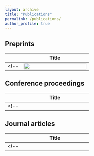 ```yaml
---
layout: archive
title: "Publications"
permalink: /publications/
author_profile: true
---
```


<!-- arXiv -->
## Preprints

|        | Title |
|   :-:    | -       |  
<!-- | <img src='/images/publication/2020_nao/framework.png' align="center" width="200" height="20"> |  __Shaowu Pan__, Nicholas Arnold-Medabalimi, and Karthik Duraisamy. <br><br> [__Sparsity-promoting algorithms for the discovery of informative Koopman invariant subspaces__](https://arxiv.org/abs/2002.10637) <br><br>  _arXiv preprint_ arXiv:2002.10637 (2020).| -->


## Conference proceedings

|        | Title |
|   :-:    | -       |  
<!-- | <img src='/images/publications/2014_dsmc/dsmc.png' align="center" width="200" height="10"> |  __Shaowu Pan__, Zhenxun Gao, and Chunhian Lee. <br><br> [__Numerical investigation of rarefaction effects in the vicinity of a sharp leading edge__](http://aip.scitation.org/doi/abs/10.1063/1.4902591). <br><br> _AIP Conference Proceedings_, vol. 1628, no. 1, pp. 185-191. American Institute of Physics, 2014. | -->


## Journal articles

|        | Title |
|   :-:    | -       |  
<!-- | <img src='/images/publications/2020_nnkoopman/koopman_nn_latex.png' align="center" width="200" height="10"> |  __Shaowu Pan__, and Karthik Duraisamy.  <br><br> [__Physics-Informed Probabilistic Learning of Linear Embeddings of Non-linear Dynamics With Guaranteed Stability__](https://epubs.siam.org/doi/pdf/10.1137/19M1267246).  <br><br>_SIAM Journal on Applied Dynamical Systems_ 19, no. 1 (2020): 480-509.| -->
